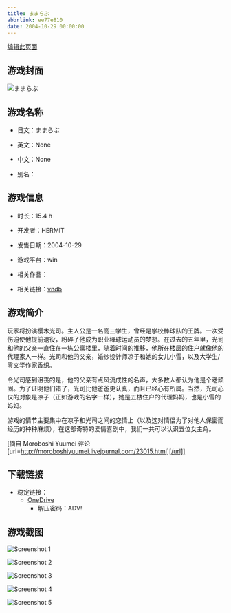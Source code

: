 ```yaml
---
title: ままらぶ
abbrlink: ee77e810
date: 2004-10-29 00:00:00
---
```

[编辑此页面](https://github.com/ACG-3/ADV3-source/blob/main/source/_posts/games/%E3%81%BE%E3%81%BE%E3%82%89%E3%81%B6.md)

## 游戏封面

![ままらぶ](https://pan.timero.xyz/onedrive/img_lib_001/%E3%81%BE%E3%81%BE%E3%82%89%E3%81%B6_cover.avif)


## 游戏名称

- 日文：ままらぶ
- 英文：None
- 中文：None

- 别名：


## 游戏信息

- 时长：15.4 h
- 开发者：HERMIT
- 发售日期：2004-10-29
- 游戏平台：win
- 相关作品：

- 相关链接：[vndb](https://vndb.org/v1456)


## 游戏简介

玩家将扮演樱木光司。主人公是一名高三学生，曾经是学校棒球队的王牌。一次受伤迫使他提前退役，粉碎了他成为职业棒球运动员的梦想。在过去的五年里，光司和他的父亲一直住在一栋公寓楼里，随着时间的推移，他所在楼层的住户就像他的代理家人一样。光司和他的父亲，婚纱设计师凉子和她的女儿小雪，以及大学生/零文学作家香织。

令光司感到沮丧的是，他的父亲有点风流成性的名声，大多数人都认为他是个老顽固。为了证明他们错了，光司比他爸爸更认真，而且已经心有所属。当然，光司心仪的对象是凉子（正如游戏的名字一样），她是五楼住户的代理妈妈，也是小雪的妈妈。

游戏的情节主要集中在凉子和光司之间的恋情上（以及这对情侣为了对他人保密而经历的种种麻烦），在这部奇特的爱情喜剧中，我们一共可以认识五位女主角。

[摘自 Moroboshi Yuumei 评论[url=http://moroboshiyuumei.livejournal.com/23015.html][/url]]


## 下载链接

- 稳定链接：
    - [OneDrive](https://pan.timero.xyz/onedrive/adv_lib_001/%E3%81%BE%E3%81%BE%E3%82%89%E3%81%B6)
        - 解压密码：ADV!



## 游戏截图


![Screenshot 1](https://pan.timero.xyz/onedrive/img_lib_001/%E3%81%BE%E3%81%BE%E3%82%89%E3%81%B6_Screenshot_1.avif)

![Screenshot 2](https://pan.timero.xyz/onedrive/img_lib_001/%E3%81%BE%E3%81%BE%E3%82%89%E3%81%B6_Screenshot_2.avif)

![Screenshot 3](https://pan.timero.xyz/onedrive/img_lib_001/%E3%81%BE%E3%81%BE%E3%82%89%E3%81%B6_Screenshot_3.avif)

![Screenshot 4](https://pan.timero.xyz/onedrive/img_lib_001/%E3%81%BE%E3%81%BE%E3%82%89%E3%81%B6_Screenshot_4.avif)

![Screenshot 5](https://pan.timero.xyz/onedrive/img_lib_001/%E3%81%BE%E3%81%BE%E3%82%89%E3%81%B6_Screenshot_5.avif)


